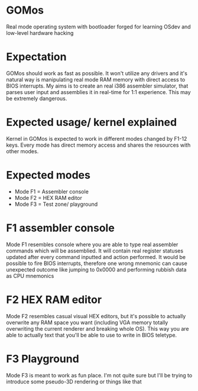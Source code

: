 # GOMos
Real mode operating system with bootloader forged for learning OSdev and low-level hardware hacking

# Expectation
GOMos should work as fast as possible. It won't utilize any drivers and it's natural way is manipulating real mode RAM memory with direct access to BIOS interrupts. My aims is to create an real i386 assembler simulator, that parses user input and assemblies it in real-time for 1:1 experience. This may be extremely dangerous. 

# Expected usage/ kernel explained
Kernel in GOMos is expected to work in different modes changed by F1-12 keys. Every mode has direct memory access and shares the resources with other modes. 

# Expected modes
 * Mode F1 = Assembler console
 * Mode F2 = HEX RAM editor
 * Mode F3 = Test zone/ playground
 
 # F1 assembler console
 Mode F1 resembles console where you are able to type real assembler commands which will be assemblied. It will contain real register statuses updated after every command inputted and action performed. It would be possible to fire BIOS interrupts, therefore one wrong mnemonic can cause unexpected outcome like jumping to 0x0000 and performing rubbish data as CPU mnemonics
 
 # F2 HEX RAM editor
 Mode F2 resembles casual visual HEX editors, but it's possible to actually overwrite any RAM space you want (including VGA memory totally overwriting the current renderer and breaking whole OS). This way you are able to actually text that you'll be able to use to write in BIOS teletype. 
 
 # F3 Playground
 Mode F3 is meant to work as fun place. I'm not quite sure but I'll be trying to introduce some pseudo-3D rendering or things like that
